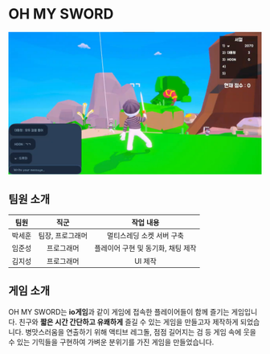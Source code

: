 # OH MY SWORD
![Alt text](./oms_title.png)


## 팀원 소개
|팀원|직군|작업 내용|
|:---:|:---:|:---:|
|박세훈|팀장, 프로그래머|멀티스레딩 소켓 서버 구축|
|임준성|프로그래머|플레이어 구현 및 동기화, 채팅 제작|
|김지성|프로그래머|UI 제작|


## 게임 소개
OH MY SWORD는 **io게임**과 같이 게임에 접속한 플레이어들이 함께 즐기는 게임입니다.
친구와 **짧은 시간 간단하고 유쾌하게** 즐길 수 있는 게임을 만들고자 제작하게 되었습니다.
병맛스러움을 연출하기 위해 액티브 레그돌, 점점 길어지는 검 등 게임 속에 웃을 수 있는 기믹들을 구현하여 가벼운 분위기를 가진 게임을 만들었습니다.

